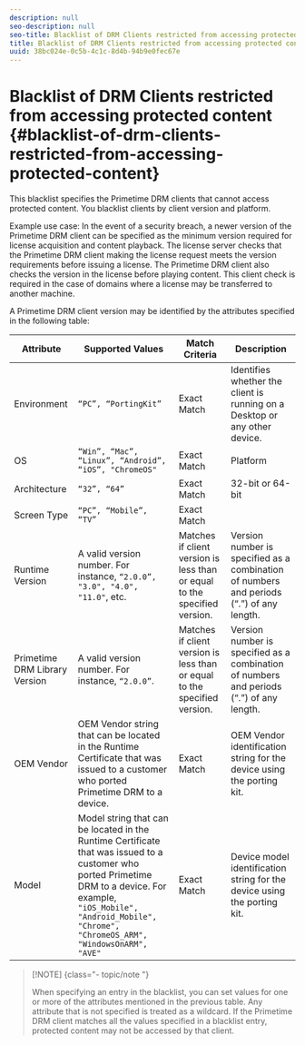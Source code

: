 ```yaml
---
description: null
seo-description: null
seo-title: Blacklist of DRM Clients restricted from accessing protected content
title: Blacklist of DRM Clients restricted from accessing protected content
uuid: 38bc024e-0c5b-4c1c-8d4b-94b9e0fec67e
---
```


# Blacklist of DRM Clients restricted from accessing protected content {#blacklist-of-drm-clients-restricted-from-accessing-protected-content}

This blacklist specifies the Primetime DRM clients that cannot access protected content. You blacklist clients by client version and platform.

Example use case: In the event of a security breach, a newer version of the Primetime DRM client can be specified as the minimum version required for license acquisition and content playback. The license server checks that the Primetime DRM client making the license request meets the version requirements before issuing a license. The Primetime DRM client also checks the version in the license before playing content. This client check is required in the case of domains where a license may be transferred to another machine.

A Primetime DRM client version may be identified by the attributes specified in the following table: 

| **Attribute** |**Supported Values** |**Match Criteria** |**Description** |
|---|---|---|---|
|  Environment  | `“PC”, “PortingKit”`  | Exact Match  | Identifies whether the client is running on a Desktop or any other device.  |
|  OS  | `“Win”, “Mac”, “Linux”, “Android”, “iOS”, "ChromeOS"`  | Exact Match  | Platform  |
|  Architecture  | `“32”, “64”`  | Exact Match  | 32-bit or 64-bit  |
|  Screen Type  | `“PC”, “Mobile”, “TV”`  | Exact Match  | |
|  Runtime Version  |A valid version number. For instance, `“2.0.0”, "3.0", "4.0", "11.0"`, etc.  | Matches if client version is less than or equal to the specified version.  | Version number is specified as a combination of numbers and periods (“.”) of any length.  |
|  Primetime DRM Library Version  |A valid version number. For instance, `“2.0.0”`.  | Matches if client version is less than or equal to the specified version.  | Version number is specified as a combination of numbers and periods (“.”) of any length.  |
|  OEM Vendor  | OEM Vendor string that can be located in the Runtime Certificate that was issued to a customer who ported Primetime DRM to a device.  | Exact Match  | OEM Vendor identification string for the device using the porting kit.  |
|  Model  |Model string that can be located in the Runtime Certificate that was issued to a customer who ported Primetime DRM to a device. For example, `"iOS_Mobile", "Android_Mobile", "Chrome", "ChromeOS_ARM", "WindowsOnARM", "AVE"`  | Exact Match  | Device model identification string for the device using the porting kit.  |

>[!NOTE] {class="- topic/note "}
>
>When specifying an entry in the blacklist, you can set values for one or more of the attributes mentioned in the previous table. Any attribute that is not specified is treated as a wildcard. If the Primetime DRM client matches all the values specified in a blacklist entry, protected content may not be accessed by that client.


